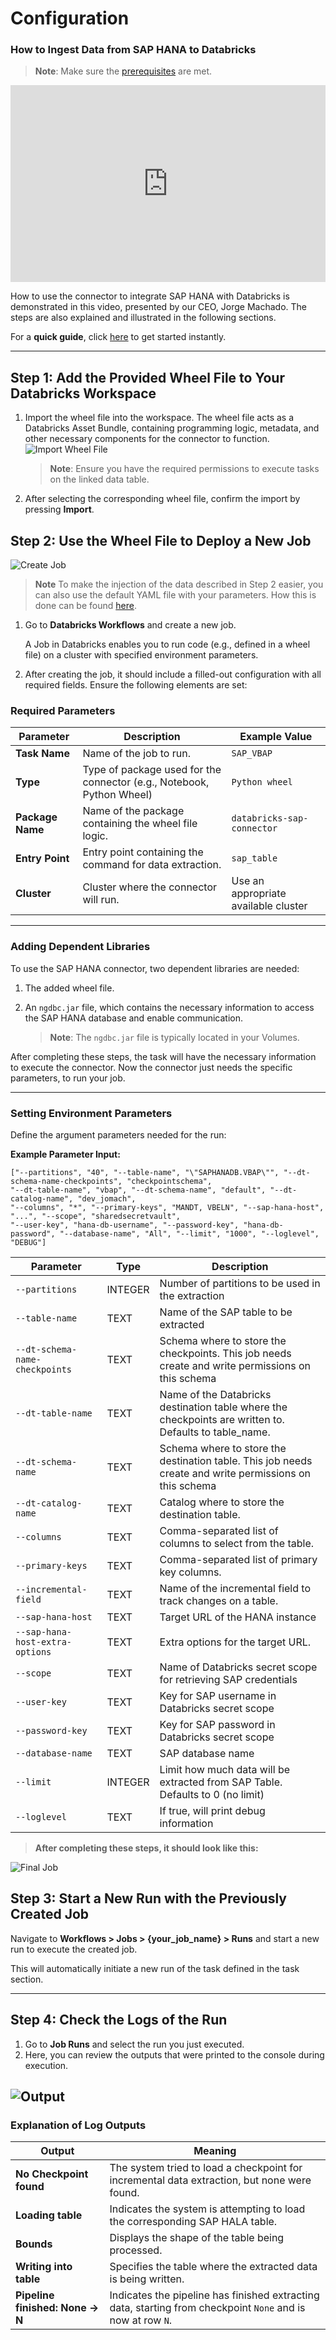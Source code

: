 # Configuration
### How to Ingest Data from SAP HANA to Databricks

> **Note**: Make sure the [prerequisites](./prerequisites.md) are met.

<div style="display: flex; justify-content: center; align-items: center; margin: 0; padding: 0;">
  <iframe
    id="usagevideo"
    title="Usage Tutorial"
    style="max-width: 100%; max-height: 100%; border: none"
    width="560"
    height="315"
    src="https://www.youtube.com/embed/azkEQmGVEd0?"
    allowfullscreen>
  </iframe>
</div>

How to use the connector to integrate SAP HANA with Databricks is demonstrated in this video, presented by our CEO, Jorge Machado. The steps are also explained and illustrated in the following sections.

For a **quick guide**, click [here](quickguide.md) to get started instantly.

---

## Step 1: Add the Provided Wheel File to Your Databricks Workspace

1. Import the wheel file into the workspace. The wheel file acts as a Databricks Asset Bundle, containing programming logic, metadata, and other necessary components for the connector to function.
   ![Import Wheel File](./images/import_wheel.png)
    > **Note**: Ensure you have the required permissions to execute tasks on the linked data table.

2. After selecting the corresponding wheel file, confirm the import by pressing **Import**.


## Step 2: Use the Wheel File to Deploy a New Job
![Create Job](./images/create_task.png)
> **Note** To make the injection of the data described in Step 2 easier, you can also use the default YAML file with your parameters. How this is done can be found [here](examples.md).

1. Go to **Databricks Workflows** and create a new job.

   A Job in Databricks enables you to run code (e.g., defined in a wheel file) on a cluster with specified environment parameters.

2. After creating the job, it should include a filled-out configuration with all required fields. Ensure the following elements are set:

### Required Parameters

| **Parameter**           | **Description**                                                      | **Example Value**                     |
|-------------------------|----------------------------------------------------------------------|---------------------------------------|
| **Task Name**           | Name of the job to run.                                              | `SAP_VBAP`                            |
| **Type**                | Type of package used for the connector (e.g., Notebook, Python Wheel)| `Python wheel`                        |
| **Package Name**        | Name of the package containing the wheel file logic.                 | `databricks-sap-connector`            |
| **Entry Point**         | Entry point containing the command for data extraction.              | `sap_table`                           |
| **Cluster**             | Cluster where the connector will run.                                | Use an appropriate available cluster  |
---

### Adding Dependent Libraries

To use the SAP HANA connector, two dependent libraries are needed:

1. The added wheel file.
2. An `ngdbc.jar` file, which contains the necessary information to access the SAP HANA database and enable communication.

    > **Note**: The `ngdbc.jar` file is typically located in your Volumes.

After completing these steps, the task will have the necessary information to execute the connector.
Now the connector just needs the specific parameters, to run your job.

---

### Setting Environment Parameters

Define the argument parameters needed for the run:

**Example Parameter Input:**

```plaintext
["--partitions", "40", "--table-name", "\"SAPHANADB.VBAP\"", "--dt-schema-name-checkpoints", "checkpointschema",  
"--dt-table-name", "vbap", "--dt-schema-name", "default", "--dt-catalog-name", "dev_jomach",  
"--columns", "*", "--primary-keys", "MANDT, VBELN", "--sap-hana-host", "...", "--scope", "sharedsecretvault",  
"--user-key", "hana-db-username", "--password-key", "hana-db-password", "--database-name", "All", "--limit", "1000", "--loglevel", "DEBUG"]
```

| Parameter                          | Type      | Description                                                                                                  |
|------------------------------------|-----------|--------------------------------------------------------------------------------------------------------------|
| `--partitions`                     | INTEGER   | Number of partitions to be used in the extraction                                                           |
| `--table-name`                     | TEXT      | Name of the SAP table to be extracted                                                                       |
| `--dt-schema-name-checkpoints`     | TEXT      | Schema where to store the checkpoints. This job needs create and write permissions on this schema           |
| `--dt-table-name`                  | TEXT      | Name of the Databricks destination table where the checkpoints are written to. Defaults to table_name.       |
| `--dt-schema-name`                 | TEXT      | Schema where to store the destination table. This job needs create and write permissions on this schema      |
| `--dt-catalog-name`                | TEXT      | Catalog where to store the destination table.                                                               |
| `--columns`                        | TEXT      | Comma-separated list of columns to select from the table.                                                   |
| `--primary-keys`                   | TEXT      | Comma-separated list of primary key columns.                                                                |
| `--incremental-field`              | TEXT      | Name of the incremental field to track changes on a table.                                                  |
| `--sap-hana-host`                  | TEXT      | Target URL of the HANA instance                                                                             |
| `--sap-hana-host-extra-options`    | TEXT      | Extra options for the target URL.                                                                           |
| `--scope`                          | TEXT      | Name of Databricks secret scope for retrieving SAP credentials                                              |
| `--user-key`                       | TEXT      | Key for SAP username in Databricks secret scope                                                             |
| `--password-key`                   | TEXT      | Key for SAP password in Databricks secret scope                                                             |
| `--database-name`                  | TEXT      | SAP database name                                                                                           |
| `--limit`                          | INTEGER   | Limit how much data will be extracted from SAP Table. Defaults to 0 (no limit)                              |
| `--loglevel`                       | TEXT      | If true, will print debug information                                                                       |

> **After completing these steps, it should look like this:**

![Final Job](./images/parameter_input.png)

## Step 3: Start a New Run with the Previously Created Job

Navigate to **Workflows > Jobs > {your_job_name} > Runs** and start a new run to execute the created job.

This will automatically initiate a new run of the task defined in the task section.  

---

## Step 4: Check the Logs of the Run

1. Go to **Job Runs** and select the run you just executed.  
2. Here, you can review the outputs that were printed to the console during execution.  

 ![Output](./images/test_run_output.png)
---

### Explanation of Log Outputs

| Output                            | Meaning                                                                 |
|-----------------------------------|-------------------------------------------------------------------------|
| **No Checkpoint found**           | The system tried to load a checkpoint for incremental data extraction, but none were found. |
| **Loading table**                 | Indicates the system is attempting to load the corresponding SAP HALA table. |
| **Bounds**                        | Displays the shape of the table being processed.                       |
| **Writing into table**            | Specifies the table where the extracted data is being written.         |
| **Pipeline finished: None -> N**  | Indicates the pipeline has finished extracting data, starting from checkpoint `None` and is now at row `N`. |
